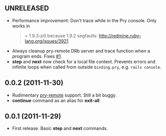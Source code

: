## UNRELEASED

* Performance improvement: Don't trace while in the Pry console. Only works in
  >= 1.9.3-p0 because 1.9.2 segfaults: http://redmine.ruby-lang.org/issues/3921
* Always cleanup pry-remote DRb server and trace function when a program
  ends. Fixes [#1](https://github.com/nixme/pry-nav/issues/1).
* **step** and **next** now check for a local file context. Prevents errors and
  infinite loops when called from outside `binding.pry`, e.g. `rails console`.


## 0.0.2 (2011-11-30)

* Rudimentary [pry-remote][pry-remote] support. Still a bit buggy.
* **continue** command as an alias for **exit-all**


## 0.0.1 (2011-11-29)

* First release. Basic **step** and **next** commands.


[pry-remote]:  https://github.com/Mon-Ouie/pry-remote
